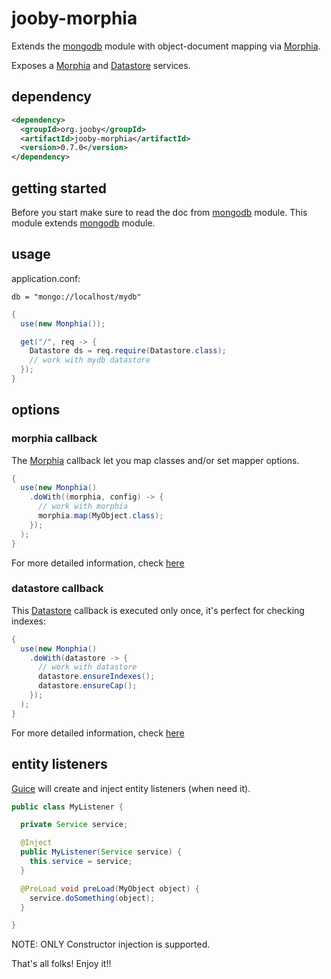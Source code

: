 # jooby-morphia

Extends the [mongodb](/doc/mongodb) module with object-document mapping via [Morphia](https://github.com/mongodb/morphia).

Exposes a [Morphia](https://rawgit.com/wiki/mongodb/morphia/javadoc/0.111/org/mongodb/morphia/Morphia.html) and [Datastore](https://rawgit.com/wiki/mongodb/morphia/javadoc/0.111/org/mongodb/morphia/Datastore.html) services.

## dependency

```xml
<dependency>
  <groupId>org.jooby</groupId>
  <artifactId>jooby-morphia</artifactId>
  <version>0.7.0</version>
</dependency>
```

## getting started

Before you start make sure to read the doc from [mongodb](/doc/mongodb) module. This module extends [mongodb](/doc/mongodb) module.

## usage

application.conf:

```properties
db = "mongo://localhost/mydb"
```

```java
{
  use(new Monphia());

  get("/", req -> {
    Datastore ds = req.require(Datastore.class);
    // work with mydb datastore
  });
}
```

## options

### morphia callback

The [Morphia](https://rawgit.com/wiki/mongodb/morphia/javadoc/0.111/org/mongodb/morphia/Morphia.html) callback let you map classes and/or set mapper options.

```java
{
  use(new Monphia()
    .doWith((morphia, config) -> {
      // work with morphia
      morphia.map(MyObject.class);
    });
  );
}
```

For more detailed information, check [here](https://github.com/mongodb/morphia/wiki/MappingObjects)

### datastore callback

This [Datastore](https://rawgit.com/wiki/mongodb/morphia/javadoc/0.111/org/mongodb/morphia/Datastore.html) callback is executed only once, it's perfect for checking indexes:

```java
{
  use(new Monphia()
    .doWith(datastore -> {
      // work with datastore
      datastore.ensureIndexes();
      datastore.ensureCap();
    });
  );
}
```

For more detailed information, check [here](https://github.com/mongodb/morphia/wiki/Datastore#ensure-indexes-and-caps)

## entity listeners

[Guice](https://github.com/google/guice) will create and inject entity listeners (when need it).


```java
public class MyListener {

  private Service service;

  @Inject
  public MyListener(Service service) {
    this.service = service;
  }

  @PreLoad void preLoad(MyObject object) {
    service.doSomething(object);
  }

}
```

NOTE: ONLY Constructor injection is supported.

That's all folks! Enjoy it!!
